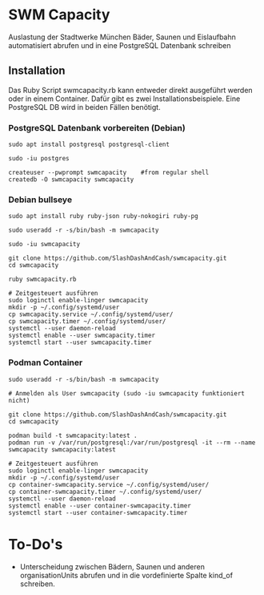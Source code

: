 
# SWM Capacity

Auslastung der Stadtwerke München Bäder, Saunen und Eislaufbahn automatisiert abrufen und in eine PostgreSQL Datenbank schreiben

## Installation

Das Ruby Script swmcapacity.rb kann entweder direkt ausgeführt werden oder in einem Container. Dafür gibt es zwei Installationsbeispiele. Eine PostgreSQL DB wird in beiden Fällen benötigt.

### PostgreSQL Datenbank vorbereiten (Debian)

```
sudo apt install postgresql postgresql-client

sudo -iu postgres

createuser --pwprompt swmcapacity    #from regular shell
createdb -O swmcapacity swmcapacity
```


### Debian bullseye

```
sudo apt install ruby ruby-json ruby-nokogiri ruby-pg

sudo useradd -r -s/bin/bash -m swmcapacity

sudo -iu swmcapacity

git clone https://github.com/SlashDashAndCash/swmcapacity.git
cd swmcapacity

ruby swmcapacity.rb

# Zeitgesteuert ausführen
sudo loginctl enable-linger swmcapacity
mkdir -p ~/.config/systemd/user
cp swmcapacity.service ~/.config/systemd/user/
cp swmcapacity.timer ~/.config/systemd/user/
systemctl --user daemon-reload
systemctl enable --user swmcapacity.timer
systemctl start --user swmcapacity.timer
```


### Podman Container

```
sudo useradd -r -s/bin/bash -m swmcapacity

# Anmelden als User swmcapacity (sudo -iu swmcapacity funktioniert nicht)

git clone https://github.com/SlashDashAndCash/swmcapacity.git
cd swmcapacity

podman build -t swmcapacity:latest .
podman run -v /var/run/postgresql:/var/run/postgresql -it --rm --name swmcapacity swmcapacity:latest

# Zeitgesteuert ausführen
sudo loginctl enable-linger swmcapacity
mkdir -p ~/.config/systemd/user
cp container-swmcapacity.service ~/.config/systemd/user/
cp container-swmcapacity.timer ~/.config/systemd/user/
systemctl --user daemon-reload
systemctl enable --user container-swmcapacity.timer
systemctl start --user container-swmcapacity.timer
```

# To-Do's

- Unterscheidung zwischen Bädern, Saunen und anderen organisationUnits abrufen und in die vordefinierte Spalte kind_of schreiben.

